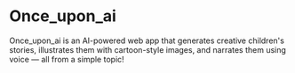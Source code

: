 # Once_upon_ai
Once_upon_ai is an AI-powered web app that generates creative children's stories, illustrates them with cartoon-style images, and narrates them using voice — all from a simple topic!
